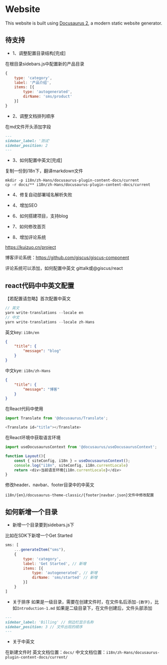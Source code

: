 # Website

This website is built using [Docusaurus 2](https://docusaurus.io/), a modern static website generator.

## 待支持

- 1、调整配置目录结构[完成]

在根目录sidebars.js中配置新的产品目录

```js
{
    type: 'category',
    label: '产品介绍',
    items: [{
        type: 'autogenerated',
        dirName: 'sms/product'
    }]
}
```

- 2、调整文档排列顺序

在md文件开头添加字段
```md
---
sidebar_label: '测试'
sidebar_position: 2
---
```

- 3、如何配置中英文[完成]

复制一份到i18n下，翻译markdown文件

```shell
mkdir -p i18n/zh-Hans/docusaurus-plugin-content-docs/current
cp -r docs/** i18n/zh-Hans/docusaurus-plugin-content-docs/current
```

- 4、修复自动部署域名解析失败
- 4、增加SEO

- 6、如何搭建项目，支持blog
- 7、如何修改首页
- 8、增加评论系统

https://kuizuo.cn/project

博客评论系统：https://github.com/giscus/giscus-component

评论系统可以添加，如何配置中英文
gittalk或@giscus/react


## react代码中中英文配置

【若配置请忽略】首次配置中英文

```js
// 英文
yarn write-translations --locale en
// 中文
yarn write-translations --locale zh-Hans
```

英文key: `i18n/en`

```json
{
    "title": {
        "message": "blog"
    }
}
```
中文kye: `i18n/zh-Hans`

```json
{
    "title": {
        "message": "博客"
    }
}
```

在React代码中使用

```js
import Translate from '@docusaurus/Translate';

<Translate id="title"></Translate>
```

在React环境中获取语言环境

```js
import useDocusaurusContext from '@docusaurus/useDocusaurusContext';

function Layout(){
    const { siteConfig, i18n } = useDocusaurusContext();
    console.log("i18n", siteConfig, i18n.currentLocale)
    return <div>当前语言环境{i18n.currentLocale}</div>
}
```

修改header、navbar、footer目录中的中英文

`i18n/{en}/docusaurus-theme-classic/{footer|navbar.json}文件中修改配置`

## 如何新增一个目录

- 新增一个目录要到sidebars.js下

比如在SDK下新增一个Get Started

```js
sms: [
    ...generateItem("sms"),
    {
        type: 'category',
        label: 'Get Started', // 新增
        items: [{ 
            type: 'autogenerated', // 新增
            dirName: 'sms/started' // 新增
        }]
    }
]
```

- 关于排序
如果是一级目录，需要在创建文件时，在文件名后添加`-{数字}`，比如`Introduction-1.md`
如果是二级目录下，在文件创建后，文件头部添加

```md
---
sidebar_label: 'Billing' // 侧边栏显示名称
sidebar_position: 3 // 文件出现的顺序
---
```

- 关于中英文

在新建文件时
英文文档位置：`docs/`
中文文档位置：`i18n/zh-Hans/docusaurus-plugin-content-docs/current/`